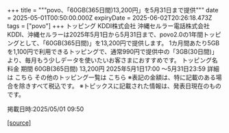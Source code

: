 +++
title = """povo、「60GB(365日間)13,200円」を5月31日まで提供"""
date = 2025-05-01T00:50:00.000Z
expiryDate = 2025-06-02T20:26:18.473Z
tags = ["povo"]
+++
トッピング KDDI株式会社 沖縄セルラー電話株式会社 KDDI、沖縄セルラーは2025年5月1日から5月31日まで、povo2.0の1年間トッピングとして、「60GB(365日間)」を13,200円で提供します。 1カ月間あたり5GBを1,100円で利用できるトッピングで、通常990円で提供中の「3GB(30日間)」より、毎月もう少しデータを使いたいお客さまにおすすめです。 トッピング名 料金 期間 60GB(365日間) 13,200円 2025年5月1日17:00 ～5月31日23:59 詳細は こちら その他のトッピング一覧は こちら ※表記の金額は、特に記載のある場合を除きすべて税込です。 ※トピックスに記載された情報は、発表日現在のものです。

掲載日時:2025/05/01 09:50

[[source]](https://povo.jp/news/newsrelease/20250501_01/)
